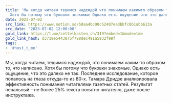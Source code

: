 ```yaml
---
title: 'Мы когда читаем тешимся надеждой что понимаем какимто образом то что написано
  Хотя бы потому что буковки знакомые Однако есть ощущение что это далеко '
date: 2023-07-02
src_link: https://www.notion.so/50aa4bc90c52407ea3bbfc0b1abb613a
src_date: '2023-07-02 12:00:00'
gold_link: https://t.me/zettelkasten_ch/319?embed=1&mode=tme
gold_link_hash: d3719e5443875f788dec491a5932f98f
tags:
- '#host_t_me'
---
```


Мы, когда читаем, тешимся надеждой, что понимаем каким-то образом то, что написано. Хотя бы потому что буковки знакомые. Однако есть ощущение, что это далеко не так. Последнее исследование, которое попалось на глаза откуда-то из 80-х. Тамара Дридзе анализировала эффективность понимания читателями газетных статей. Результат печальный – не более 25% текста понятно читателю, даже после инструктажа.